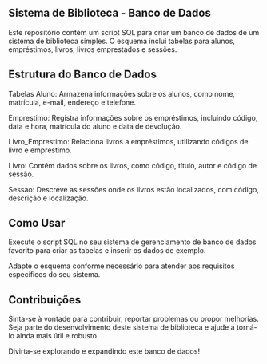 ## Sistema de Biblioteca - Banco de Dados

Este repositório contém um script SQL para criar um banco de dados de um sistema de biblioteca simples. O esquema inclui tabelas para alunos, empréstimos, livros, livros emprestados e sessões.

## Estrutura do Banco de Dados

Tabelas
Aluno: Armazena informações sobre os alunos, como nome, matrícula, e-mail, endereço e telefone.

Emprestimo: Registra informações sobre os empréstimos, incluindo código, data e hora, matrícula do aluno e data de devolução.

Livro_Emprestimo: Relaciona livros a empréstimos, utilizando códigos de livro e empréstimo.

Livro: Contém dados sobre os livros, como código, título, autor e código de sessão.

Sessao: Descreve as sessões onde os livros estão localizados, com código, descrição e localização.

## Como Usar
Execute o script SQL no seu sistema de gerenciamento de banco de dados favorito para criar as tabelas e inserir os dados de exemplo.

Adapte o esquema conforme necessário para atender aos requisitos específicos do seu sistema.

## Contribuições
Sinta-se à vontade para contribuir, reportar problemas ou propor melhorias. Seja parte do desenvolvimento deste sistema de biblioteca e ajude a torná-lo ainda mais útil e robusto.

Divirta-se explorando e expandindo este banco de dados!
